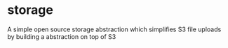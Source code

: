 # storage

A simple open source storage abstraction which simplifies S3 file uploads by building a abstraction on top of S3

